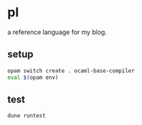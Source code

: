 # pl

a reference language for my blog.

## setup

```bash
opam switch create . ocaml-base-compiler
eval $(opam env)
```

## test

```bash
dune runtest
```
